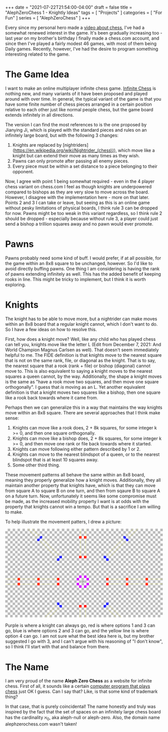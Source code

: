 +++
date = "2021-07-22T21:54:00-04:00"
draft = false
title = "AlephZeroChess 1 - Knightly Ideas"
tags = [ "Projects" ]
categories = [ "For Fun" ]
series = [ "AlephZeroChess" ]
+++

Every since my personal hero made a [video about chess](https://www.youtube.com/watch?v=DpXy041BIlA), I've had a somewhat renewed
interest in the game. It's been gradually increasing too - last year on my brother's birthday I finally made a chess.com
account, and since then I've played a fairly modest 46 games, with most of them being Daily games. Recently, however, I've
had the desire to program something interesting related to the game.

# The Game Idea
I want to make an online multiplayer infinite chess game.
[Infinite Chess](https://en.wikipedia.org/wiki/Infinite_chess) is nothing
new, and many variants of it have been proposed and played around with over time.
In general, the typical variant of the game is that you have some finite number of
chess pieces arranged in a certain position relative to each other just like
normal people chess, but the game board extends infinitely in all directions.

The version I can find the most references to is the one proposed by Jianying Ji,
which is played with the standard pieces and rules on an infinitely large board,
but with the following 3 changes:
1. Knights are replaced by [nightriders](https://en.wikipedia.org/wiki/Nightrider_(chess\)), which move like a knight but can extend their move as many times as they wish.  
2. Pawns can only promote after passing all enemy pieces.  
3. Every piece must be within a set distance to a piece belonging to their opponent.  

Now, I agree with point 1 being somewhat required - even in the 4 player chess variant on chess.com I feel as though
knights are underpowered compared to bishops as they are very slow to move across the board. However, I disagree
with the implementation here - more on that later. Points 2 and 3 I can take or leave, but seeing as this is
an online game without pesky limitations of physical boards, I think rule 3 can be dropped for now. Pawns might
be too weak in this variant regardless, so I think rule 2 should be dropped - especially because without rule 3, a player
could just send a bishop a trillion squares away and no pawn would ever promote.

# Pawns
Pawns probably need some kind of buff. I would prefer, if at all possible, for
the game within an 8x8 square to be unchanged, however. So I'd like to avoid
directly buffing pawns. One thing I am considering is having the rank of pawns extending infinitely as well.
This has the added benefit of keeping rooks in line. This might be tricky to implement,
but I think it is worth exploring.

# Knights
The knight has to be able to move more, but a nightrider can make moves
within an 8x8 board that a regular knight cannot, which I don't want to do.
So I have a few ideas on how to resolve this.

First, how does a knight move? Well, like any child who has played chess can tell
you, knights move like the letter L 
(Edit from December 7, 2021: And World Champion Magnus Carlsen as well). That doesn't seem immediately helpful to me.
The FIDE definition is that knights move to the nearest square that is not on the
same rank, file, or diagonal as the knight. That is to say, the nearest square
that a rook (rank + file) or bishop (diagonal) cannot move to. This is also
equivalent to saying a knight moves to the nearest squares a queen cannot, by the way.
Additionally, the shape a knight moves is the same as "have a rook move two squares,
and then move one square orthogonally". I guess that _is_ moving as an L. Yet another
equivalent definition is that a knight moves two squares like a bishop, then one square
like a rook back towards where it came from.

Perhaps then we can generalize this in a way that maintains the way knights move within
an 8x8 square. There are several approaches that I think make sense:
1. Knights can move like a rook does, 2 + 8k squares, for some integer k >= 0, and then one square orthogonally.  
2. Knights can move like a bishop does, 2 + 8k squares, for some integer k >= 0, and then move one rank or file back towards where it started.  
3. Knights can move following either pattern described by 1 or 2.  
4. Knights can move to the nearest blindspot of a queen, or to the nearest blindspot that is at least 10 squares away.  
5. Some other third thing.  

These movement patterns all behave the same within an 8x8 board, meaning they 
properly generalize how a knight moves. Additionally, they all maintain
another property that knights have, which is that they can move from square A
to square B on one turn, and then from sqaure B to square A on a future turn.
Now, unfortunately it seems like some compromise must be made, as the increased
mobility property I want is at odds with the property that knights cannot win
a tempo. But that is a sacrifice I am willing to make.

To help illustrate the movement patters, I drew a picture:

![knightly moves](knightly.png)

Purple is where a knight can always go, red is where options 1 and 3 can go,
blue is where options 2 and 3 can go, and the yellow line is where option 4 can go.
I am not sure what the best idea here is, but my brother suggested I go with 3,
and I can't argue with his reasoning of "I don't know", so I think
I'll start with that and balance from there.

# The Name  
I am very proud of the name **Aleph Zero Chess** as a website
for infinite chess. First of all, it sounds like a certain 
[computer program that plays chess](https://en.wikipedia.org/wiki/AlphaZero) 
just OK I guess. Can I say that? Like, is that some kind of trademark thing?

In that case, that is purely coincidental! The name honestly and truly was
inspired by the fact that the set of spaces on an infinitely large chess board
has the cardinality <var>ℵ</var><sub>0</sub>, aka aleph-null or aleph-zero. Also, the domain
name alephzerochess.com wasn't taken!

